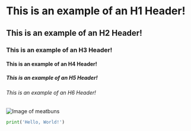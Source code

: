 # This is an example of an H1 Header!
## This is an example of an H2 Header!
### This is an example of an H3 Header!
#### This is an example of an H4 Header!
##### This is an example of an H5 Header!
###### This is an example of an H6 Header!

![Image of meatbuns](https://img.youtube.com/vi/92bBOPZAtgY/hqdefault.jpg)

```python
print('Hello, World!')
```
